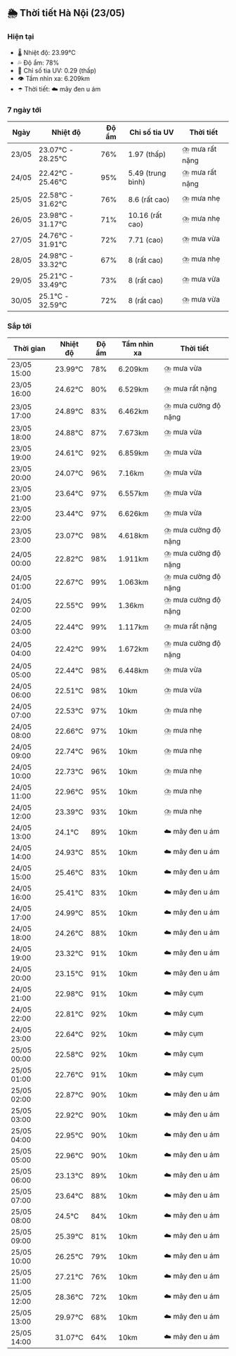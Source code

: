## 🌦️ Thời tiết Hà Nội (23/05)

### Hiện tại

- 🌡️ Nhiệt độ: 23.99℃
- 💦 Độ ẩm: 78%
- 🌟 Chỉ số tia UV: 0.29 (thấp)
- 👁️ Tầm nhìn xa: 6.209km
- ☂️ Thời tiết: ☁️ mây đen u ám

### 7 ngày tới

| Ngày | Nhiệt độ | Độ ẩm | Chỉ số tia UV | Thời tiết |
| --- | --- | --- | --- | --- |
| 23/05 | 23.07℃ - 28.25℃ | 76% | 1.97 (thấp) | ⛈️ mưa rất nặng |
| 24/05 | 22.42℃ - 25.46℃ | 95% | 5.49 (trung bình) | ⛈️ mưa rất nặng |
| 25/05 | 22.58℃ - 31.62℃ | 76% | 8.6 (rất cao) | ⛈️ mưa nhẹ |
| 26/05 | 23.98℃ - 31.17℃ | 71% | 10.16 (rất cao) | ⛈️ mưa nhẹ |
| 27/05 | 24.76℃ - 31.91℃ | 72% | 7.71 (cao) | ⛈️ mưa vừa |
| 28/05 | 24.98℃ - 33.32℃ | 67% | 8 (rất cao) | ⛈️ mưa nhẹ |
| 29/05 | 25.21℃ - 33.49℃ | 73% | 8 (rất cao) | ⛈️ mưa vừa |
| 30/05 | 25.1℃ - 32.59℃ | 72% | 8 (rất cao) | ⛈️ mưa vừa |

### Sắp tới

| Thời gian | Nhiệt độ | Độ ẩm | Tầm nhìn xa | Thời tiết |
| --- | --- | --- | --- | --- |
| 23/05 15:00 | 23.99℃ | 78% | 6.209km | ⛈️ mưa vừa |
| 23/05 16:00 | 24.62℃ | 80% | 6.529km | ⛈️ mưa rất nặng |
| 23/05 17:00 | 24.89℃ | 83% | 6.462km | ⛈️ mưa cường độ nặng |
| 23/05 18:00 | 24.88℃ | 87% | 7.673km | ⛈️ mưa vừa |
| 23/05 19:00 | 24.61℃ | 92% | 6.859km | ⛈️ mưa vừa |
| 23/05 20:00 | 24.07℃ | 96% | 7.16km | ⛈️ mưa vừa |
| 23/05 21:00 | 23.64℃ | 97% | 6.557km | ⛈️ mưa vừa |
| 23/05 22:00 | 23.44℃ | 97% | 6.626km | ⛈️ mưa vừa |
| 23/05 23:00 | 23.07℃ | 98% | 4.618km | ⛈️ mưa cường độ nặng |
| 24/05 00:00 | 22.82℃ | 98% | 1.911km | ⛈️ mưa cường độ nặng |
| 24/05 01:00 | 22.67℃ | 99% | 1.063km | ⛈️ mưa cường độ nặng |
| 24/05 02:00 | 22.55℃ | 99% | 1.36km | ⛈️ mưa cường độ nặng |
| 24/05 03:00 | 22.44℃ | 99% | 1.117km | ⛈️ mưa rất nặng |
| 24/05 04:00 | 22.42℃ | 99% | 1.672km | ⛈️ mưa cường độ nặng |
| 24/05 05:00 | 22.44℃ | 98% | 6.448km | ⛈️ mưa vừa |
| 24/05 06:00 | 22.51℃ | 98% | 10km | ⛈️ mưa vừa |
| 24/05 07:00 | 22.53℃ | 97% | 10km | ⛈️ mưa nhẹ |
| 24/05 08:00 | 22.66℃ | 97% | 10km | ⛈️ mưa nhẹ |
| 24/05 09:00 | 22.74℃ | 96% | 10km | ⛈️ mưa nhẹ |
| 24/05 10:00 | 22.73℃ | 96% | 10km | ⛈️ mưa nhẹ |
| 24/05 11:00 | 22.96℃ | 95% | 10km | ⛈️ mưa nhẹ |
| 24/05 12:00 | 23.39℃ | 93% | 10km | ⛈️ mưa nhẹ |
| 24/05 13:00 | 24.1℃ | 89% | 10km | ☁️ mây đen u ám |
| 24/05 14:00 | 24.93℃ | 85% | 10km | ☁️ mây đen u ám |
| 24/05 15:00 | 25.46℃ | 83% | 10km | ☁️ mây đen u ám |
| 24/05 16:00 | 25.41℃ | 83% | 10km | ☁️ mây đen u ám |
| 24/05 17:00 | 24.99℃ | 85% | 10km | ☁️ mây đen u ám |
| 24/05 18:00 | 24.26℃ | 88% | 10km | ☁️ mây đen u ám |
| 24/05 19:00 | 23.32℃ | 91% | 10km | ☁️ mây đen u ám |
| 24/05 20:00 | 23.15℃ | 91% | 10km | ☁️ mây đen u ám |
| 24/05 21:00 | 22.98℃ | 91% | 10km | ☁️ mây cụm |
| 24/05 22:00 | 22.81℃ | 92% | 10km | ☁️ mây cụm |
| 24/05 23:00 | 22.64℃ | 92% | 10km | ☁️ mây cụm |
| 25/05 00:00 | 22.58℃ | 92% | 10km | ☁️ mây cụm |
| 25/05 01:00 | 22.76℃ | 91% | 10km | ☁️ mây cụm |
| 25/05 02:00 | 22.87℃ | 90% | 10km | ☁️ mây đen u ám |
| 25/05 03:00 | 22.92℃ | 90% | 10km | ☁️ mây đen u ám |
| 25/05 04:00 | 22.95℃ | 90% | 10km | ☁️ mây đen u ám |
| 25/05 05:00 | 22.96℃ | 90% | 10km | ☁️ mây đen u ám |
| 25/05 06:00 | 23.13℃ | 89% | 10km | ☁️ mây đen u ám |
| 25/05 07:00 | 23.64℃ | 88% | 10km | ☁️ mây đen u ám |
| 25/05 08:00 | 24.5℃ | 84% | 10km | ☁️ mây đen u ám |
| 25/05 09:00 | 25.39℃ | 81% | 10km | ☁️ mây đen u ám |
| 25/05 10:00 | 26.25℃ | 79% | 10km | ☁️ mây đen u ám |
| 25/05 11:00 | 27.21℃ | 76% | 10km | ☁️ mây đen u ám |
| 25/05 12:00 | 28.36℃ | 72% | 10km | ☁️ mây đen u ám |
| 25/05 13:00 | 29.97℃ | 68% | 10km | ☁️ mây đen u ám |
| 25/05 14:00 | 31.07℃ | 64% | 10km | ☁️ mây đen u ám |
